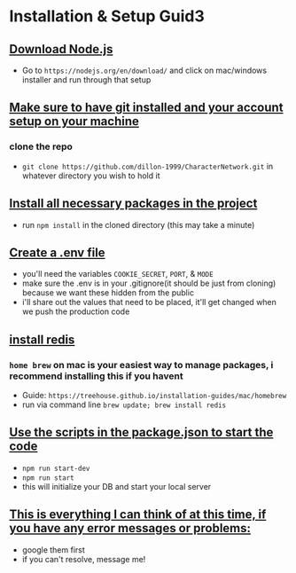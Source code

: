 # Installation & Setup Guid3
## <ins>Download Node.js</ins>
- Go to `https://nodejs.org/en/download/` and click on mac/windows installer and run through that setup

## <ins>Make sure to have git installed and your account setup on your machine</ins>
### clone the repo
- `git clone https://github.com/dillon-1999/CharacterNetwork.git` in whatever directory you wish to hold it

## <ins>Install all necessary packages in the project</ins>
- run `npm install` in the cloned directory (this may take a minute)

## <ins>Create a .env file</ins>
- you'll need the variables `COOKIE_SECRET`, `PORT`, & `MODE`
- make sure the .env is in your .gitignore(it should be just from cloning) because we want these hidden from the public
- i'll share out the values that need to be placed, it'll get changed when we push the production code

## <ins>install redis</ins>
### `home brew` on mac is your easiest way to manage packages, i recommend installing this if you havent 
- Guide: `https://treehouse.github.io/installation-guides/mac/homebrew`
- run via command line `brew update; brew install redis`

## <ins>Use the scripts in the package.json to start the code</ins>
- `npm run start-dev`
- `npm run start`
- this will initialize your DB and start your local server

## <ins>This is everything I can think of at this time, if you have any error messages or problems:</ins>
- google them first
- if you can't resolve, message me!